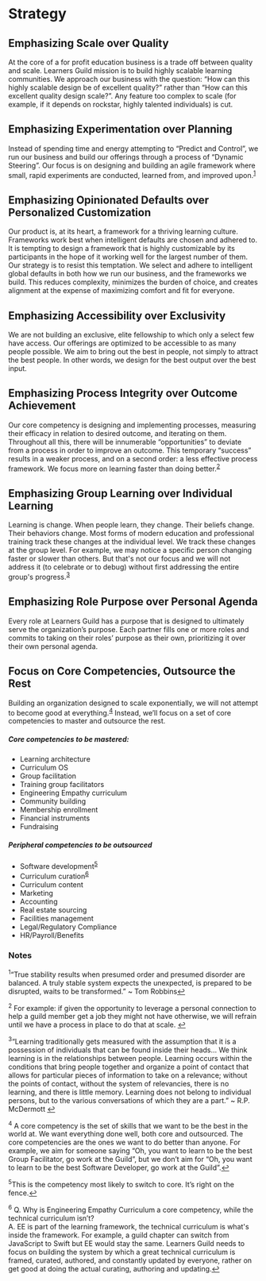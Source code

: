 # Strategy
## Emphasizing Scale over Quality

At the core of a for profit education business is a trade off between quality and scale. Learners Guild mission is to build highly scalable learning communities. We approach our business with the question: “How can this highly scalable design be of excellent quality?” rather than “How can this excellent quality design scale?”. Any feature too complex to scale (for example, if it depends on rockstar, highly talented individuals) is cut.

## Emphasizing Experimentation over Planning

Instead of spending time and energy attempting to “Predict and Control”, we run our business and build our offerings through a process of “Dynamic Steering”. Our focus is on designing and building an agile framework where small, rapid experiments are conducted, learned from, and improved upon.<sup name="a1">[1](#f1)</sup>

## Emphasizing Opinionated Defaults over Personalized Customization

Our product is, at its heart, a framework for a thriving learning culture. Frameworks work best when intelligent defaults are chosen and adhered to. It is tempting to design a framework that is highly customizable by its participants in the hope of it working well for the largest number of them. Our strategy is to resist this temptation. We select and adhere to intelligent global defaults in both how we run our business, and the frameworks we build. This reduces complexity, minimizes the burden of choice, and creates alignment at the expense of maximizing comfort and fit for everyone.

## Emphasizing Accessibility over Exclusivity

We are not building an exclusive, elite fellowship to which only a select few have access. Our offerings are optimized to be accessible to as many people possible. We aim to bring out the best in people, not simply to attract the best people. In other words, we design for the best output over the best input.

## Emphasizing Process Integrity over Outcome Achievement

Our core competency is designing and implementing processes, measuring their efficacy in relation to desired outcome, and iterating on them. Throughout all this, there will be innumerable “opportunities” to deviate from a process in order to improve an outcome. This temporary “success” results in a weaker process, and on a second order: a less effective process framework. We focus more on learning faster than doing better.<sup name="a2">[2](#f2)</sup>

## Emphasizing Group Learning over Individual Learning

Learning is change. When people learn, they change. Their beliefs change. Their behaviors change. Most forms of modern education and professional training track these changes at the individual level. We track these changes at the group level. For example, we may notice a specific person changing faster or slower than others. But that's not our focus and we will not address it (to celebrate or to debug) without first addressing the entire group's progress.<sup name="a3">[3](#f3)</sup>

## Emphasizing Role Purpose over Personal Agenda

Every role at Learners Guild has a purpose that is designed to ultimately serve the organization’s purpose. Each partner fills one or more roles and commits to taking on their roles’ purpose as their own, prioritizing it over their own personal agenda.

## Focus on Core Competencies, Outsource the Rest

Building an organization designed to scale exponentially, we will not attempt to become good at everything.<sup name="a4">[4](#f4)</sup> Instead, we’ll focus on a set of core competencies to master and outsource the rest.

##### Core competencies to be mastered:

* Learning architecture
* Curriculum OS
* Group facilitation
* Training group facilitators
* Engineering Empathy curriculum
* Community building
* Membership enrollment
* Financial instruments
* Fundraising

##### Peripheral competencies to be outsourced

* Software development<sup name="a5">[5](#f5)</sup>
* Curriculum curation<sup name="a6">[6](#f6)</sup>
* Curriculum content
* Marketing
* Accounting
* Real estate sourcing
* Facilities management
* Legal/Regulatory Compliance
* HR/Payroll/Benefits

### Notes

<sup name="f1">1</sup>“True stability results when presumed order and presumed disorder are balanced. A truly stable system expects the unexpected, is prepared to be disrupted, waits to be transformed.” ~ Tom Robbins[↩](#a1)

<sup name="f2">2</sup> For example: if given the opportunity to leverage a personal connection to help a guild member get a job they might not have otherwise, we will refrain until we have a process in place to do that at scale.
[↩](#a2)

<sup name="f3">3</sup>“Learning traditionally gets measured with the assumption that it is a possession of individuals that can be found inside their heads… We think learning is in the relationships between people. Learning occurs within the conditions that bring people together and organize a point of contact that allows for particular pieces of information to take on a relevance; without the points of contact, without the system of relevancies, there is no learning, and there is little memory. Learning does not belong to individual persons, but to the various conversations of which they are a part.” ~ R.P. McDermott
[↩](#a3)

<sup name="f4">4</sup> A core competency is the set of skills that we want to be the best in the world at. We want everything done well, both core and outsourced. The core competencies are the ones we want to do better than anyone. For example, we aim for someone saying “Oh, you want to learn to be the best Group Facilitator, go work at the Guild”, but we don’t aim for “Oh, you want to learn to be the best Software Developer, go work at the Guild”.[↩](#a4)

<sup name="f5">5</sup>This is the competency most likely to switch to core. It’s right on the fence.[↩](#a5)

<sup name="f6">6</sup>
  Q. Why is Engineering Empathy Curriculum a core competency, while the technical curriculum isn’t?<br>
  A. EE is part of the learning framework, the technical curriculum is what's inside the framework. For example, a guild chapter can switch from JavaScript to Swift but EE would stay the same. Learners Guild needs to focus on building the system by which a great technical curriculum is framed, curated, authored, and constantly updated by everyone, rather on get good at doing the actual curating, authoring and updating.[↩](#a6)
